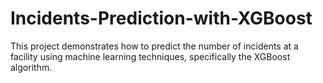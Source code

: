 # Incidents-Prediction-with-XGBoost
This project demonstrates how to predict the number of incidents at a facility using machine learning techniques, specifically the XGBoost algorithm.
